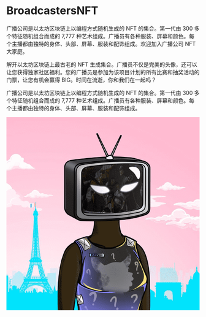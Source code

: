 # BroadcastersNFT

广播公司是以太坊区块链上以编程方式随机生成的 NFT 的集合。第一代由 300 多个特征随机组合而成的 7,777 种艺术组成。广播员有各种服装、屏幕和颜色。每个主播都由独特的身体、头部、屏幕、服装和配饰组成。欢迎加入广播公司 NFT 大家庭。

解开以太坊区块链上最古老的 NFT 生成集合。广播员不仅是完美的头像，还可以让您获得独家社区福利。您的广播员是参加为该项目计划的所有比赛和抽奖活动的门票，让您有机会赢得 BIG。时间在流逝，你和我们在一起吗？

广播公司是以太坊区块链上以编程方式随机生成的 NFT 的集合。第一代由 300 多个特征随机组合而成的 7,777 种艺术组成。广播员有各种服装、屏幕和颜色。每个主播都由独特的身体、头部、屏幕、服装和配饰组成。

![nft](unnamed.png)
